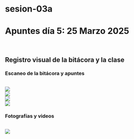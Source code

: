 # sesion-03a
<html>
    <body>
<h1> Apuntes día 5: 25 Marzo 2025 </h1>
        <br>
<h2> Registro visual de la bitácora y la clase </h2>
       <h3> Escaneo de la bitácora y apuntes </h3>
        <br>
        <img src="./image/IMG_0067.jpeg">
        <br>
        <img src="./image/IMG_0066.jpeg">
        <br>
        <img src="./image/IMG_0065.jpeg">
        <br>
        <img src="./image/IMG_0064.jpeg">
        <br>
       <h3> Fotografías y videos </h3>
        <br>
        <img src="./image/IMG_0067.jpeg">
        <br>
    </body>
</html>
